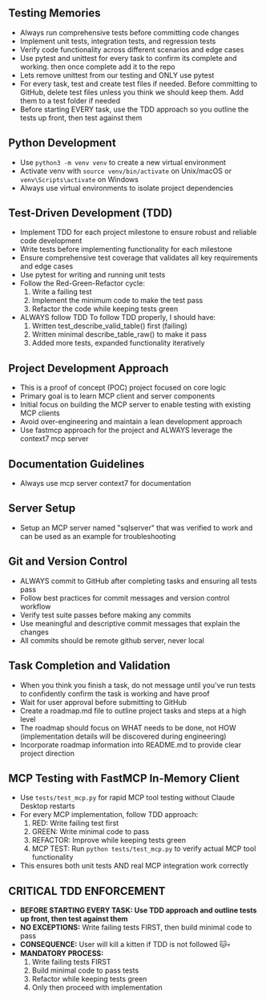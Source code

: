 ## Testing Memories

- Always run comprehensive tests before committing code changes
- Implement unit tests, integration tests, and regression tests
- Verify code functionality across different scenarios and edge cases
- Use     pytest and unittest for every task to confirm its complete and working. then once complete add it to the repo
- Lets remove unittest from our testing and ONLY use pytest
- For every task, test and create test files if needed. Before committing to GitHub, delete test files unless you think we should keep them. Add them to a test folder if needed
- Before starting EVERY task, use the TDD approach so you outline the tests up front, then test against them

## Python Development

- Use `python3 -m venv venv` to create a new virtual environment
- Activate venv with `source venv/bin/activate` on Unix/macOS or `venv\Scripts\activate` on Windows
- Always use virtual environments to isolate project dependencies

## Test-Driven Development (TDD)

- Implement TDD for each project milestone to ensure robust and reliable code development
- Write tests before implementing functionality for each milestone
- Ensure comprehensive test coverage that validates all key requirements and edge cases
- Use pytest for writing and running unit tests
- Follow the Red-Green-Refactor cycle:
  1. Write a failing test
  2. Implement the minimum code to make the test pass
  3. Refactor the code while keeping tests green
- ALWAYS follow TDD  To follow TDD properly, I should have:
  1. Written test_describe_valid_table() first (failing)
  2. Written minimal describe_table_raw() to make it pass
  3. Added more tests, expanded functionality iteratively

## Project Development Approach

- This is a proof of concept (POC) project focused on core logic
- Primary goal is to learn MCP client and server components
- Initial focus on building the MCP server to enable testing with existing MCP clients
- Avoid over-engineering and maintain a lean development approach
- Use fastmcp approach for the project and ALWAYS leverage the context7 mcp server

## Documentation Guidelines

- Always use mcp server context7 for documentation

## Server Setup

- Setup an MCP server named "sqlserver" that was verified to work and can be used as an example for troubleshooting

## Git and Version Control

- ALWAYS commit to GitHub after completing tasks and ensuring all tests pass
- Follow best practices for commit messages and version control workflow
- Verify test suite passes before making any commits
- Use meaningful and descriptive commit messages that explain the changes
- All commits should be remote github server, never local

## Task Completion and Validation

- When you think you finish a task, do not message until you've run tests to confidently confirm the task is working and have proof
- Wait for user approval before submitting to GitHub
- Create a roadmap.md file to outline project tasks and steps at a high level
- The roadmap should focus on WHAT needs to be done, not HOW (implementation details will be discovered during engineering)
- Incorporate roadmap information into README.md to provide clear project direction

## MCP Testing with FastMCP In-Memory Client

- Use `tests/test_mcp.py` for rapid MCP tool testing without Claude Desktop restarts
- For every MCP implementation, follow TDD approach:
  1. RED: Write failing test first
  2. GREEN: Write minimal code to pass
  3. REFACTOR: Improve while keeping tests green  
  4. MCP TEST: Run `python tests/test_mcp.py` to verify actual MCP tool functionality
- This ensures both unit tests AND real MCP integration work correctly

## CRITICAL TDD ENFORCEMENT

- **BEFORE STARTING EVERY TASK: Use TDD approach and outline tests up front, then test against them**
- **NO EXCEPTIONS:** Write failing tests FIRST, then build minimal code to pass
- **CONSEQUENCE:** User will kill a kitten if TDD is not followed 🐱💀
- **MANDATORY PROCESS:**
  1. Write failing tests FIRST
  2. Build minimal code to pass tests
  3. Refactor while keeping tests green
  4. Only then proceed with implementation